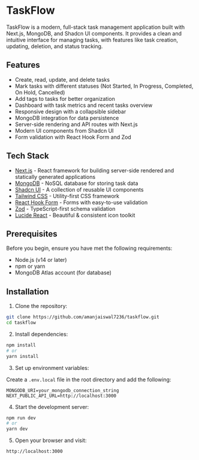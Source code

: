 # TaskFlow

TaskFlow is a modern, full-stack task management application built with Next.js, MongoDB, and Shadcn UI components. It provides a clean and intuitive interface for managing tasks, with features like task creation, updating, deletion, and status tracking.

## Features

- Create, read, update, and delete tasks
- Mark tasks with different statuses (Not Started, In Progress, Completed, On Hold, Cancelled)
- Add tags to tasks for better organization
- Dashboard with task metrics and recent tasks overview
- Responsive design with a collapsible sidebar
- MongoDB integration for data persistence
- Server-side rendering and API routes with Next.js
- Modern UI components from Shadcn UI
- Form validation with React Hook Form and Zod

## Tech Stack

- [Next.js](https://nextjs.org/) - React framework for building server-side rendered and statically generated applications
- [MongoDB](https://www.mongodb.com/) - NoSQL database for storing task data
- [Shadcn UI](https://ui.shadcn.com/) - A collection of reusable UI components
- [Tailwind CSS](https://tailwindcss.com/) - Utility-first CSS framework
- [React Hook Form](https://react-hook-form.com/) - Forms with easy-to-use validation
- [Zod](https://github.com/colinhacks/zod) - TypeScript-first schema validation
- [Lucide React](https://lucide.dev/) - Beautiful & consistent icon toolkit

## Prerequisites

Before you begin, ensure you have met the following requirements:

- Node.js (v14 or later)
- npm or yarn
- MongoDB Atlas account (for database)

## Installation

1. Clone the repository:

```bash
git clone https://github.com/amanjaiswal7236/taskflow.git
cd taskflow
```

2. Install dependencies:

```bash
npm install
# or
yarn install
```

3. Set up environment variables:

Create a `.env.local` file in the root directory and add the following:

```env
MONGODB_URI=your_mongodb_connection_string
NEXT_PUBLIC_API_URL=http://localhost:3000
```

4. Start the development server:

```bash
npm run dev
# or
yarn dev
```

5. Open your browser and visit:

```
http://localhost:3000
```